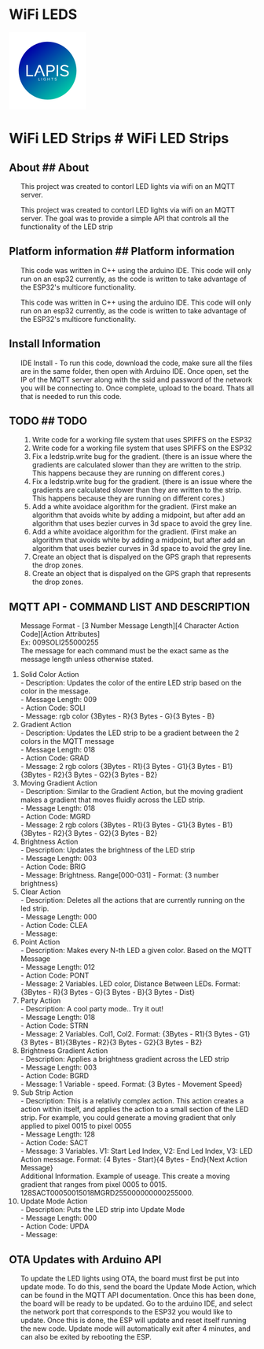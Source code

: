 # WiFi LEDS
![alt text](WLED_APP.png)

# WiFi LED Strips	# WiFi LED Strips


## About	## About
<ul>This project was created to contorl LED lights via wifi on an MQTT server. </ul>	<ul>This project was created to contorl LED lights via wifi on an MQTT server. The goal was to provide a simple API that controls all the functionality of the LED strip</ul>


## Platform information	## Platform information
<ul> This code was written in C++ using the arduino IDE. This code will only run on an esp32 currently, as the code is written to take advantage of the ESP32's multicore functionality.</ul>	<ul> This code was written in C++ using the arduino IDE. This code will only run on an esp32 currently, as the code is written to take advantage of the ESP32's multicore functionality.</ul>


## Install Information
<ul> IDE Install - To run this code, download the code, make sure all the files are in the same folder, then open with Arduino IDE. Once open, set the IP of the MQTT server along with the ssid and password of the network you will be connecting to. Once complete, upload to the board. Thats all that is needed to run this code. </ul>

## TODO	## TODO
<ol>	<ol>
 <li>Write code for a working file system that uses SPIFFS on the ESP32</li>	 <li>Write code for a working file system that uses SPIFFS on the ESP32</li>
 <li>Fix a ledstrip.write bug for the gradient. (there is an issue where the gradients are calculated slower than they are written to the strip. This happens because they are running on different cores.)</li>	 <li>Fix a ledstrip.write bug for the gradient. (there is an issue where the gradients are calculated slower than they are written to the strip. This happens because they are running on different cores.)</li>
 <li>Add a white avoidace algorithm for the gradient. (First make an algorithm that avoids white by adding a midpoint, but after add an algorithm that uses bezier curves in 3d space to avoid the grey line.</li>	 <li>Add a white avoidace algorithm for the gradient. (First make an algorithm that avoids white by adding a midpoint, but after add an algorithm that uses bezier curves in 3d space to avoid the grey line.</li>
 <li>Create an object that is dispalyed on the GPS graph that represents the drop zones.</li>	 <li>Create an object that is dispalyed on the GPS graph that represents the drop zones.</li>
</ol>	</ol>

## MQTT API - COMMAND LIST AND DESCRIPTION
<ul> Message Format - [3 Number Message Length][4 Character Action Code][Action Attributes]<br>Ex: 009SOLI255000255<br>
The message for each command must be the exact same as the message length unless otherwise stated.</ul>
<ol>
 <li> Solid Color Action <br> - Description: Updates the color of the entire LED strip based on the color in the message. <br> - Message Length: 009 <br> - Action Code: SOLI <br> - Message: rgb color {3Bytes - R}{3 Bytes - G}{3 Bytes - B}</li> 

 <li> Gradient Action <br> - Description: Updates the LED strip to be a gradient between the 2 colors in the MQTT message <br> - Message Length: 018 <br> - Action Code: GRAD <br> - Message: 2 rgb colors {3Bytes - R1}{3 Bytes - G1}{3 Bytes - B1}{3Bytes - R2}{3 Bytes - G2}{3 Bytes - B2}</li> 

 <li> Moving Gradient Action <br> - Description: Similar to the Gradient Action, but the moving gradient makes a gradient that moves fluidly across the LED strip. <br> - Message Length: 018 <br> - Action Code: MGRD <br> - Message: 2 rgb colors {3Bytes - R1}{3 Bytes - G1}{3 Bytes - B1}{3Bytes - R2}{3 Bytes - G2}{3 Bytes - B2}</li> 

 <li> Brightness Action <br> - Description: Updates the brightness of the LED strip <br> - Message Length: 003 <br> - Action Code: BRIG <br> - Message: Brightness. Range[000-031] - Format: {3 number brightness}</li> 

 <li> Clear Action <br> - Description: Deletes all the actions that are currently running on the led strip. <br> - Message Length: 000 <br> - Action Code: CLEA <br> - Message: </li>

 <li> Point Action <br> - Description: Makes every N-th LED a given color. Based on the MQTT Message <br> - Message Length: 012 <br> - Action Code: PONT <br> - Message: 2 Variables. LED color, Distance Between LEDs. Format: {3Bytes - R}{3 Bytes - G}{3 Bytes - B}{3 Bytes - Dist} </li> 

 <li> Party Action <br> - Description: A cool party mode.. Try it out! <br> - Message Length: 018 <br> - Action Code: STRN <br> - Message: 2 Variables. Col1, Col2. Format: {3Bytes - R1}{3 Bytes - G1}{3 Bytes - B1}{3Bytes - R2}{3 Bytes - G2}{3 Bytes - B2} </li> 

 <li> Brightness Gradient Action <br> - Description: Applies a brightness gradient across the LED strip <br> - Message Length: 003 <br> - Action Code: BGRD <br> - Message: 1 Variable - speed. Format: {3 Bytes - Movement Speed} </li> 

  <li> Sub Strip Action <br> - Description: This is a relativly complex action. This action creates a action within itself, and applies the action to a small section of the LED strip. For example, you could generate a moving gradient that only applied to pixel 0015 to pixel 0055 <br> - Message Length: 128 <br> - Action Code: SACT <br> - Message: 3 Variables. V1: Start Led Index, V2: End Led Index, V3: LED Action message. Format: {4 Bytes - Start}{4 Bytes - End}{Next Action Message}<br>Additional Information. Example of useage. This create a moving gradient that ranges from pixel 0005 to 0015. 128SACT00050015018MGRD255000000000255000.  </li> 

  <li> Update Mode Action <br> - Description: Puts the LED strip into Update Mode <br> - Message Length: 000 <br> - Action Code: UPDA <br> - Message:  </li> 
</ol>

## OTA Updates with Arduino API

<ul> To update the LED lights using OTA, the board must first be put into update mode. To do this, send the board the Update Mode Action, which can be found in the MQTT API documentation. Once this has been done, the board will be ready to be updated. Go to the arduino IDE, and select the network port that corresponds to the ESP32 you would like to update. Once this is done, the ESP will update and reset itself running the new code. Update mode will automatically exit after 4 minutes, and can also be exited by rebooting the ESP. </ul>

